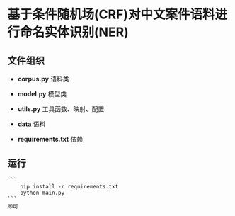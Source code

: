 # 基于条件随机场(CRF)对中文案件语料进行命名实体识别(NER)

## 文件组织

 - **corpus.py** 
    语料类
    
 - **model.py**
    模型类
    
 - **utils.py**
    工具函数、映射、配置
   
 - **data**
    语料
    
 - **requirements.txt**
    依赖
    
 
## 运行
    ```
        pip install -r requirements.txt
        python main.py
    ```
    即可